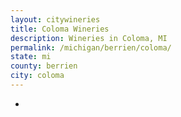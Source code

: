```yaml
---
layout: citywineries
title: Coloma Wineries
description: Wineries in Coloma, MI
permalink: /michigan/berrien/coloma/
state: mi
county: berrien
city: coloma
---
```

-
